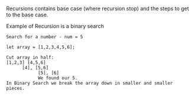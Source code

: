 Recursions contains base case (where recursion stop) and the steps to get to the base case.

Example of Recursion is a binary search

````
Search for a number - num = 5

let array = [1,2,3,4,5,6];

Cut array in half:
[1,2,3] [4,5,6]
      [4], [5,6]
            [5], [6]
            We found our 5.
In Binary Search we break the array down in smaller and smaller pieces.
